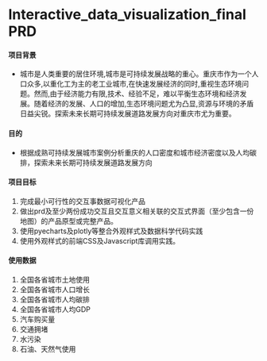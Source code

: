 # Interactive_data_visualization_final PRD

#### 项目背景
* 城市是人类重要的居住环境,城市是可持续发展战略的重心。重庆市作为一个人口众多,以重化工为主的老工业城市,在快速发展经济的同时,重视生态环境问题。然而,由于经济能力有限,技术、经验不足，难以平衡生态环境和经济发展。随着经济的发展、人口的增加,生态环境问题尤为凸显,资源与环境的矛盾日益尖锐。探索未来长期可持续发展道路发展方向对重庆市尤为重要。

#### 目的
* 根据成熟可持续发展城市案例分析重庆的人口密度和城市经济密度以及人均碳排，探索未来长期可持续发展道路发展方向

#### 项目目标
1. 完成最小可行性的交互事数据可视化产品
2. 做出prd及至少两份成功交互且交互意义相关联的交互式界面（至少包含一份地图）的产品原型或完整产品。
3. 使用pyecharts及plotly等整合外观样式及数据科学代码实践
4. 使用外观样式的前端CSS及Javascript库调用实践。

#### 使用数据
1. 全国各省城市土地使用
2. 全国各省城市人口增长
3. 全国各省城市人均碳排
4. 全国各省城市人均GDP
4. 汽车购买量
5. 交通拥堵
6. 水污染
7. 石油、天然气使用
